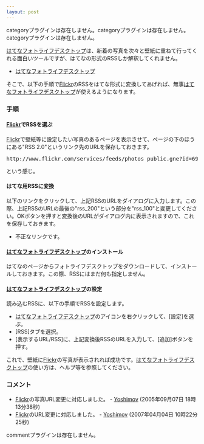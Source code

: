 ```yaml
---
layout: post
---
```

<p><span class="error">categoryプラグインは存在しません。</span><span class="error">categoryプラグインは存在しません。</span><span class="error">categoryプラグインは存在しません。</span></p>
<p><a href="http://www.hatena.ne.jp/info/fotolifedesktop">はてなフォトライフデスクトップ</a>は、新着の写真を次々と壁紙に重ねて行ってくれる面白いツールですが、はてなの形式のRSSしか解釈してくれません。</p>
<ul>
<li><a href="http://www.hatena.ne.jp/info/fotolifedesktop">はてなフォトライフデスクトップ</a></li>
</ul>
<p>そこで、以下の手順で<a href="http://flickr.com/">Flickr</a>のRSSをはてな形式に変換してあげれば、無事<a href="http://www.hatena.ne.jp/info/fotolifedesktop">はてなフォトライフデスクトップ</a>が使えるようになります。</p>
<h3>手順</h3>
<h4><a href="http://flickr.com/">Flickr</a>でRSSを選ぶ</h4>
<p><a href="http://flickr.com/">Flickr</a>で壁紙等に設定したい写真のあるページを表示させて、ページの下のほうにある&quot;RSS 2.0&quot;というリンク先のURLを保存しておきます。</p>
<pre>http://www.flickr.com/services/feeds/photos_public.gne?id=69203469@N00&amp;format=rss_200
</pre>
<p>という感じ。</p>
<h4>はてな用RSSに変換</h4>
<p>以下のリンクをクリックして、上記RSSのURLをダイアログに入力します。この際、上記RSSのURLの最後の&quot;rss_200&quot;という部分を&quot;rss_100&quot;と変更してください。OKボタンを押すと変換後のURLがダイアログ内に表示されますので、これを保存しておきます。</p>
<ul>
<li><span class="error">不正なリンクです。</span></li>
</ul>
<h4><a href="http://www.hatena.ne.jp/info/fotolifedesktop">はてなフォトライフデスクトップ</a>のインストール</h4>
<p>はてなのページからフォトライフデスクトップをダウンロードして、インストールしておきます。この際、RSSにはまだ何も指定しません。</p>
<h4><a href="http://www.hatena.ne.jp/info/fotolifedesktop">はてなフォトライフデスクトップ</a>の設定</h4>
<p>読み込むRSSに、以下の手順でRSSを設定します。</p>
<ul>
<li><a href="http://www.hatena.ne.jp/info/fotolifedesktop">はてなフォトライフデスクトップ</a>のアイコンを右クリックして、[設定]を選ぶ。</li>
<li>[RSS]タブを選択。</li>
<li>[表示するURL/RSS]に、上記変換後RSSのURLを入力して、[追加]ボタンを押す。</li>
</ul>
<p>これで、壁紙に<a href="http://flickr.com/">Flickr</a>の写真が表示されれば成功です。<a href="http://www.hatena.ne.jp/info/fotolifedesktop">はてなフォトライフデスクトップ</a>の使い方は、ヘルプ等を参照してください。</p>
<h3>コメント</h3>
<ul>
<li><a href="http://flickr.com/">Flickr</a>の写真URL変更に対応しました。 - <a href="/?page=Yoshimov" class="wikipage">Yoshimov</a> (2005年09月07日 18時13分38秒)</li>
<li><a href="http://flickr.com/">Flickr</a>のURL変更に対応しました。 - <a href="/?page=Yoshimov" class="wikipage">Yoshimov</a> (2007年04月04日 10時22分25秒)</li>
</ul>
<p><span class="error">commentプラグインは存在しません。</span> </p>

